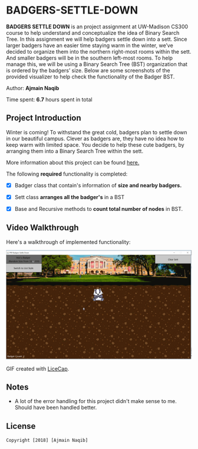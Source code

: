 ﻿# BADGERS-SETTLE-DOWN

**BADGERS SETTLE DOWN** is an project assignment at UW-Madison CS300 course to help understand and conceptualize the idea of Binary Search Tree. In this assignment we will help badgers settle down into a sett.  Since larger badgers have an easier time staying warm in the winter, we’ve decided to organize them into the northern right-most rooms within the sett.  And smaller badgers will be in the southern left-most rooms.  To help manage this, we will be using a Binary Search Tree (BST) organization that is ordered by the badgers’ size.  Below are some screenshots of the provided visualizer to help check the functionality of the Badger BST.

Author: **Ajmain Naqib**

Time spent: **6.7** hours spent in total

## Project Introduction

Winter is coming!  To withstand the great cold, badgers plan to settle down in our beautiful campus.  Clever as badgers are, they have no idea how to keep warm with limited space.  You decide to help these cute badgers, by arranging them into a Binary Search Tree within the sett.

More information about this project can be found [here.](http://cs300-www.cs.wisc.edu/wp/index.php/2018/11/14/p09-badgers-settle-down/) 


The following **required** functionality is completed:

* [X] Badger class that contain's information of **size and nearby badgers.**
* [X] Sett class **arranges all the badger's** in a BST
* [X] Base and Recursive methods to **count total number of nodes** in BST.


## Video Walkthrough

Here's a walkthrough of implemented functionality:

<img src='walkthrough.gif' title='Video Walkthrough' width='' alt='Video Walkthrough' />

GIF created with [LiceCap](http://www.cockos.com/licecap/).


## Notes

- A lot of the error handling for this project didn't make sense to me. Should have been handled better.

## License

    Copyright [2018] [Ajmain Naqib]



